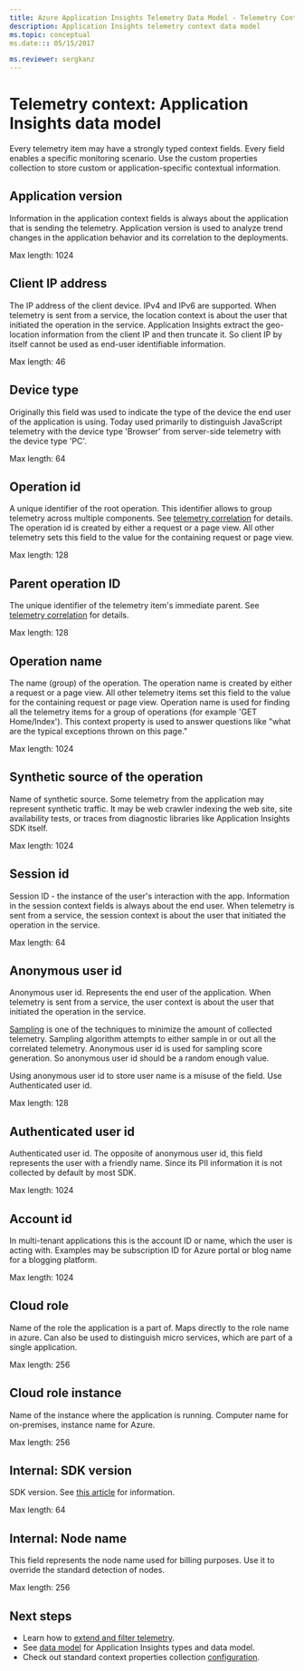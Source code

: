 ```yaml
---
title: Azure Application Insights Telemetry Data Model - Telemetry Context | Microsoft Docs
description: Application Insights telemetry context data model
ms.topic: conceptual
ms.date::: 05/15/2017

ms.reviewer: sergkanz
---
```


# Telemetry context: Application Insights data model

Every telemetry item may have a strongly typed context fields. Every field enables a specific monitoring scenario. Use the custom properties collection to store custom or application-specific contextual information.


## Application version

Information in the application context fields is always about the application that is sending the telemetry. Application version is used to analyze trend changes in the application behavior and its correlation to the deployments.

Max length: 1024


## Client IP address

The IP address of the client device. IPv4 and IPv6 are supported. When telemetry is sent from a service, the location context is about the user that initiated the operation in the service. Application Insights extract the geo-location information from the client IP and then truncate it. So client IP by itself cannot be used as end-user identifiable information. 

Max length: 46


## Device type

Originally this field was used to indicate the type of the device the end user of the application is using. Today used primarily to distinguish JavaScript telemetry with the device type 'Browser' from server-side telemetry with the device type 'PC'.

Max length: 64


## Operation id

A unique identifier of the root operation. This identifier allows to group telemetry across multiple components. See [telemetry correlation](../../azure-monitor/app/correlation.md) for details. The operation id is created by either a request or a page view. All other telemetry sets this field to the value for the containing request or page view. 

Max length: 128


## Parent operation ID

The unique identifier of the telemetry item's immediate parent. See [telemetry correlation](../../azure-monitor/app/correlation.md) for details.

Max length: 128


## Operation name

The name (group) of the operation. The operation name is created by either a request or a page view. All other telemetry items set this field to the value for the containing request or page view. Operation name is used for finding all the telemetry items for a group of operations (for example 'GET Home/Index'). This context property is used to answer questions like "what are the typical exceptions thrown on this page."

Max length: 1024


## Synthetic source of the operation

Name of synthetic source. Some telemetry from the application may represent synthetic traffic. It may be web crawler indexing the web site, site availability tests, or traces from diagnostic libraries like Application Insights SDK itself.

Max length: 1024


## Session id

Session ID - the instance of the user's interaction with the app. Information in the session context fields is always about the end user. When telemetry is sent from a service, the session context is about the user that initiated the operation in the service.

Max length: 64


## Anonymous user id

Anonymous user id. Represents the end user of the application. When telemetry is sent from a service, the user context is about the user that initiated the operation in the service.

[Sampling](../../azure-monitor/app/sampling.md) is one of the techniques to minimize the amount of collected telemetry. Sampling algorithm attempts to either sample in or out all the correlated telemetry. Anonymous user id is used for sampling score generation. So anonymous user id should be a random enough value. 

Using anonymous user id to store user name is a misuse of the field. Use Authenticated user id.

Max length: 128


## Authenticated user id

Authenticated user id. The opposite of anonymous user id, this field represents the user with a friendly name. Since its PII information it is not collected by default by most SDK.

Max length: 1024


## Account id

In multi-tenant applications this is the account ID or name, which the user is acting with. Examples may be subscription ID for Azure portal or blog name for a blogging platform.

Max length: 1024


## Cloud role

Name of the role the application is a part of. Maps directly to the role name in azure. Can also be used to distinguish micro services, which are part of a single application.

Max length: 256


## Cloud role instance

Name of the instance where the application is running. Computer name for on-premises, instance name for Azure.

Max length: 256


## Internal: SDK version

SDK version. See [this article](https://github.com/microsoft/ApplicationInsights-Home/blob/master/EndpointSpecs/SDK-VERSIONS.md) for information.

Max length: 64


## Internal: Node name

This field represents the node name used for billing purposes. Use it to override the standard detection of nodes.

Max length: 256


## Next steps

- Learn how to [extend and filter telemetry](../../azure-monitor/app/api-filtering-sampling.md).
- See [data model](data-model.md) for Application Insights types and data model.
- Check out standard context properties collection [configuration](../../azure-monitor/app/configuration-with-applicationinsights-config.md#telemetry-initializers-aspnet).
